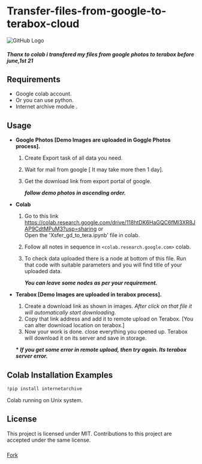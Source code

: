 # Transfer-files-from-google-to-terabox-cloud

 ![GitHub Logo](https://raw.githubusercontent.com/sandeepyadav1478/Transfer-files-from-google-to-terabox-cloud/main/template.png)
 
 <h5>Thanx to colab i transfered my files from google photos to terabox before june,1st 21</h5> 
 
## Requirements
 
 * Google colab account.
 * Or you can use python.
 * Internet archive module .

## Usage

 * __Google Photos [Demo Images are uploaded in Goggle Photos process].__
   1. Create Export task of all data you need.
   2. Wait for mail from google [ It may take more then 1 day].
   3. Get the download link from export portal of google.
   
      __*follow demo photos in ascending order.*__ 
 
 * __Colab__
   1. Go to this link https://colab.research.google.com/drive/118htDK6HaGQC6fMl3XR8JAP9CdtMPuM3?usp=sharing or <br/> Open the 'Xsfer_gd_to_tera.ipynb' file in colab.
   2. Follow all notes in sequence in `<colab.research.google.com>` colab.
   3. To check data uploaded there is a node at bottom of this file. Run that code with suitable parameters and you will find title of your uploaded data.
   
       __*You can leave some nodes as per your requirement.*__
 
 * __Terabox [Demo Images are uploaded in terabox process].__
   1. Create a download link as shown in images. *After click on that file it will automatically start downloading.*
   2. Copy that link address and add it to remote upload on Terabox. [You can alter download location on terabox.]
   3. Now your work is done. close everything you opened up. Terabox will download it on its server and save in storage.
     
     __* *If you get some error in remote upload, then try again. Its terabox server error.*__
     
 ## Colab Installation Examples
   ```ruby
  !pip install internetarchive
   ```
   Colab running on Unix system.

## License
This project is licensed under MIT. Contributions to this project are accepted under the same license.

###
<!-- Place this tag in your head or just before your close body tag. -->
<script async defer src="https://buttons.github.io/buttons.js"></script>
<!-- Place this tag where you want the button to render. -->
<a class="github-button" href="https://github.com/ntkme/github-buttons/fork" data-color-scheme="no-preference: dark; light: dark; dark: dark;" data-icon="octicon-repo-forked" data-size="large" aria-label="Fork ntkme/github-buttons on GitHub">Fork</a>
